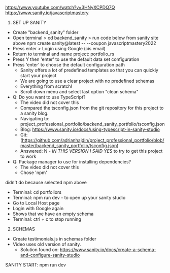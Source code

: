 https://www.youtube.com/watch?v=3HNyXCPDQ7Q
https://www.sanity.io/javascriptmastery

1. SET UP SANITY
- Create "backend_sanity" folder
- Open terminal > cd backend_sanity > run code below from sanity site above
    npm create sanity@latest -- --coupon javascriptmastery2022
- Press enter > Login using Google (cis email)
- Return to terminal and name project: portfolio_rs
- Press Y then 'enter' to use the default data set configuration
- Press 'enter' to choose the default  configuration path
    - Sanity offers a lot of predefined templates so that you can quickly start your project
    - We are going to use a clear project with no predefined schemas
    - Everything from scratch!
    - Scroll down menu and select last option "clean schema"
- Q: Do you want to use TypeScript? 
    - The video did not cover this 
    - Compared the tsconfig.json from the git repository for this project to a sanity blog. 
    - Navigating to: project_professional_portfolio/backend_sanity_portfolio/tsconfig.json
    - Blog: https://www.sanity.io/docs/using-typescript-in-sanity-studio 
    - Git: (https://github.com/adrianhajdin/project_professional_portfolio/blob/master/backend_sanity_portfolio/tsconfig.json)
    - Answered: N - *IN THIS VERSION I SAID YES* to try to get this project to work
- Q: Package manager to use for installing dependencies?
    - The video did not cover this
    - Chose 'npm'
<!-- - Terminal: npm install --> didn't do because selected npm above
- Terminal: cd portfoliors
- Terminal: npm run dev - to open up your sanity studio
- Go to Local Host page
- Login with Google again
- Shows that we have an empty schema
- Terminal: ctrl + c to stop running

2. SCHEMAS
- Create testimonials.js in schemas folder
- Video uses old version of sanity.  
    - Solution found on: https://www.sanity.io/docs/create-a-schema-and-configure-sanity-studio

<!-- actually do testimonials.ts (typescript - help with debugging javascript - https://www.typescriptlang.org/docs/handbook/typescript-in-5-minutes.html)
- Rename index.js to schema.js -->

SANITY START: npm run dev
